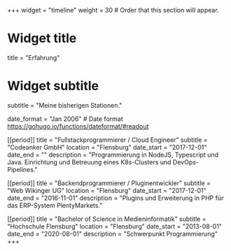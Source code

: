 +++
widget = "timeline"
weight = 30  # Order that this section will appear.

# Widget title
title = "Erfahrung"
# Widget subtitle
subtitle = "Meine bisherigen Stationen."

date_format = "Jan 2006" # Date format https://gohugo.io/functions/dateformat/#readout

[[period]]
  title = "Fullstackprogrammierer / Cloud Engineer"
  subtitle = "Codeanker GmbH"
  location = "Flensburg"
  date_start = "2017-12-01"
  date_end = ""
  description = "Programmierung in NodeJS, Typescript und Java. Einrichtung und Betreuung eines K8s-Clusters und DevOps-Pipelines."

[[period]]
  title = "Backendprogrammierer / Pluginentwickler"
  subtitle = "Web Wikinger UG"
  location = "Flensburg"
  date_start = "2017-12-01"
  date_end = "2016-11-01"
  description = "Plugins und Erweiterung in PHP für das ERP-System PlentyMarkets."

[[period]]
  title = "Bachelor of Science in Medieninformatik"
  subtitle = "Hochschule Flensburg"
  location = "Flensburg"
  date_start = "2013-08-01"
  date_end = "2020-08-01"
  description = "Schwerpunkt Programmierung"
+++